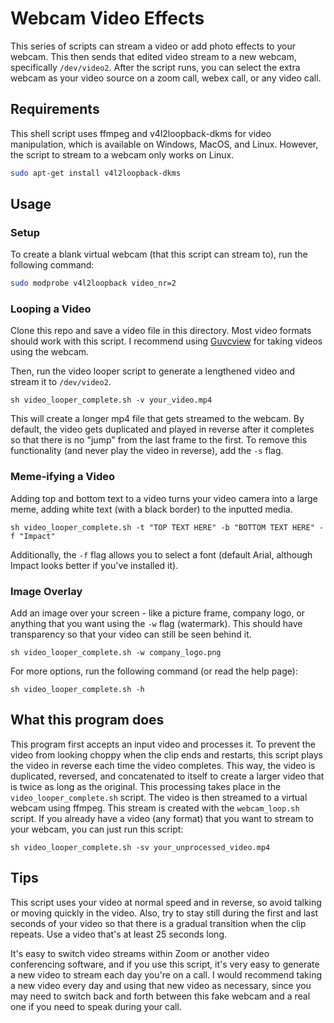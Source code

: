 # Webcam Video Effects 

This series of scripts can stream a video or add photo effects to your webcam. This then sends that edited video stream to a new webcam, specifically `/dev/video2`. After the script runs, you can select the extra webcam as your video source on a zoom call, webex call, or any video call.

## Requirements

This shell script uses ffmpeg and v4l2loopback-dkms for video manipulation, which is available on Windows, MacOS, and Linux.
However, the script to stream to a webcam only works on Linux.
```sh
sudo apt-get install v4l2loopback-dkms
```

## Usage

### Setup

To create a blank virtual webcam (that this script can stream to), run the following command:
```sh
sudo modprobe v4l2loopback video_nr=2
```
### Looping a Video
Clone this repo and save a video file in this directory. Most video formats should work with this script. I recommend using [Guvcview](http://guvcview.sourceforge.net/) for taking videos using the webcam.

Then, run the video looper script to generate a lengthened video and stream it to `/dev/video2`.
```
sh video_looper_complete.sh -v your_video.mp4
```
This will create a longer mp4 file that gets streamed to the webcam. By default, the video gets duplicated and played in reverse after it completes so that there is no "jump" from the last frame to the first. To remove this functionality (and never play the video in reverse), add the `-s` flag.

### Meme-ifying a Video

Adding top and bottom text to a video turns your video camera into a large meme, adding white text (with a black border) to the inputted media.
```
sh video_looper_complete.sh -t "TOP TEXT HERE" -b "BOTTOM TEXT HERE" -f "Impact"
```
Additionally, the `-f` flag allows you to select a font (default Arial, although Impact looks better if you've installed it).

### Image Overlay

Add an image over your screen - like a picture frame, company logo, or anything that you want using the `-w` flag (watermark). This should have transparency so that your video can still be seen behind it.
```
sh video_looper_complete.sh -w company_logo.png
```

For more options, run the following command (or read the help page):
```
sh video_looper_complete.sh -h
```

## What this program does

This program first accepts an input video and processes it. To prevent the video from looking choppy when the clip ends and restarts, this script plays the video in reverse each time the video completes. This way, the video is duplicated, reversed, and concatenated to itself to create a larger video that is twice as long as the original. This processing takes place in the `video_looper_complete.sh` script.
The video is then streamed to a virtual webcam using ffmpeg. This stream is created with the `webcam_loop.sh` script. If you already have a video (any format) that you want to stream to your webcam, you can just run this script:
```
sh video_looper_complete.sh -sv your_unprocessed_video.mp4
```

## Tips

This script uses your video at normal speed and in reverse, so avoid talking or moving quickly in the video. Also, try to stay still during the first and last seconds of your video so that there is a gradual transition when the clip repeats. Use a video that's at least 25 seconds long.

It's easy to switch video streams within Zoom or another video conferencing software, and if you use this script, it's very easy to generate a new video to stream each day you're on a call. I would recommend taking a new video every day and using that new video as necessary, since you may need to switch back and forth between this fake webcam and a real one if you need to speak during your call.
